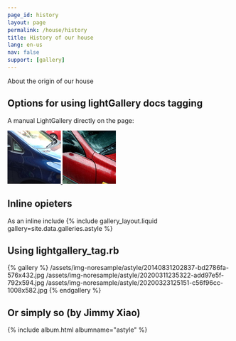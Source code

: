 ```yaml
---
page_id: history
layout: page
permalink: /house/history
title: History of our house
lang: en-us
nav: false
support: [gallery]
---
```


About the origin of our house

## Options for using lightGallery docs tagging

A manual LightGallery directly on the page:

  <div id="thegallery">
    <a href="/assets/img-noresample/astyle/20140831202837-bd2786fa-576x432.jpg" 
data-sub-html="Photo 1 by EJB" >
        <img alt="img1" data-sub-html="img1 title" src="/assets/img-noresample/astyle/20140831202837-bd2786fa-120x120.jpg" />
    </a>
    <a href="/assets/img-noresample/astyle/20150507213246-f23b3981-792x594.jpg" 
data-sub-html="Photo 2 by EJB" >
        <img alt="img2" data-sub-html="img2 title" src="/assets/img-noresample/astyle/20150507213246-f23b3981-120x120.jpg" />
    </a>
</div>

<script>
  lightGallery(document.getElementById("thegallery"), {
    speed: 500,
    plugins: [lgThumbnail, lgZoom],
    thumbnails: true,
    thumbWidth: 60,
    thumbHeight: "40px",
    thumbMargin: 4,
  });
</script>
<!-- end of manual lg block -->

<h2>Inline opieters</h2>
As an inline include
{% include gallery_layout.liquid gallery=site.data.galleries.astyle %}

<h2>Using lightgallery_tag.rb</h2>
{% gallery %}
/assets/img-noresample/astyle/20140831202837-bd2786fa-576x432.jpg
/assets/img-noresample/astyle/20200311235322-add97e5f-792x594.jpg
/assets/img-noresample/astyle/20200323125151-c56f96cc-1008x582.jpg
{% endgallery %}
<!-- lightgallery_tag.rb auto thumbs -->

<h2>Or simply so (by Jimmy Xiao)</h2>
{% include album.html albumname="astyle" %}

